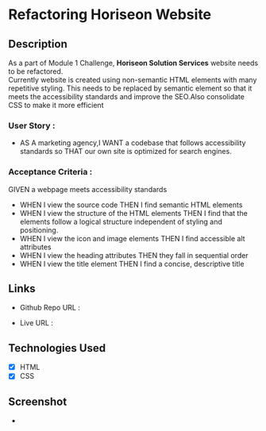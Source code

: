 # Refactoring Horiseon Website

## Description

As a part of Module 1 Challenge, **Horiseon Solution Services** website needs to be refactored.<br>
Currently website is created using non-semantic HTML elements with many repetitive styling.
This needs to be replaced by semantic element so that it meets the accessibility standards and improve the SEO.Also consolidate CSS to make it more efficient

### User Story : 

*   AS A marketing agency,I WANT a codebase that follows accessibility standards so THAT our own site is optimized for search engines.

### Acceptance Criteria : 

GIVEN a webpage meets accessibility standards
* WHEN I view the source code THEN I find semantic HTML elements
* WHEN I view the structure of the HTML elements THEN I find that the elements follow a logical structure independent of styling and positioning.
* WHEN I view the icon and image elements THEN I find accessible alt attributes
* WHEN I view the heading attributes THEN they fall in sequential order
* WHEN I view the title element THEN I find a concise, descriptive title

##  Links

*   Github Repo URL : 

*   Live URL : 


## Technologies Used

* [x] HTML
* [x] CSS 

## Screenshot




*